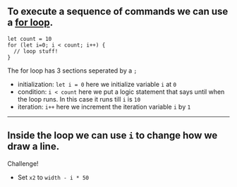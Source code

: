 To execute a sequence of commands we can use a [for loop](https://developer.mozilla.org/en-US/docs/Web/JavaScript/Guide/Loops_and_iteration).
---
```
let count = 10
for (let i=0; i < count; i++) {
  // loop stuff!
}
```
The for loop has 3 sections seperated by a `;`
- initialization:  `let i = 0` 
here we initialize variable `i` at `0`
- condition:  `i < count` 
here we put a logic statement that says until when the loop runs. In this case it runs till `i` is `10`
- iteration:  `i++` 
here we increment the iteration variable `i` by `1`
---
Inside the loop we can use `i` to change how we draw a line.
---
Challenge! 
- Set `x2` to `width - i * 50`